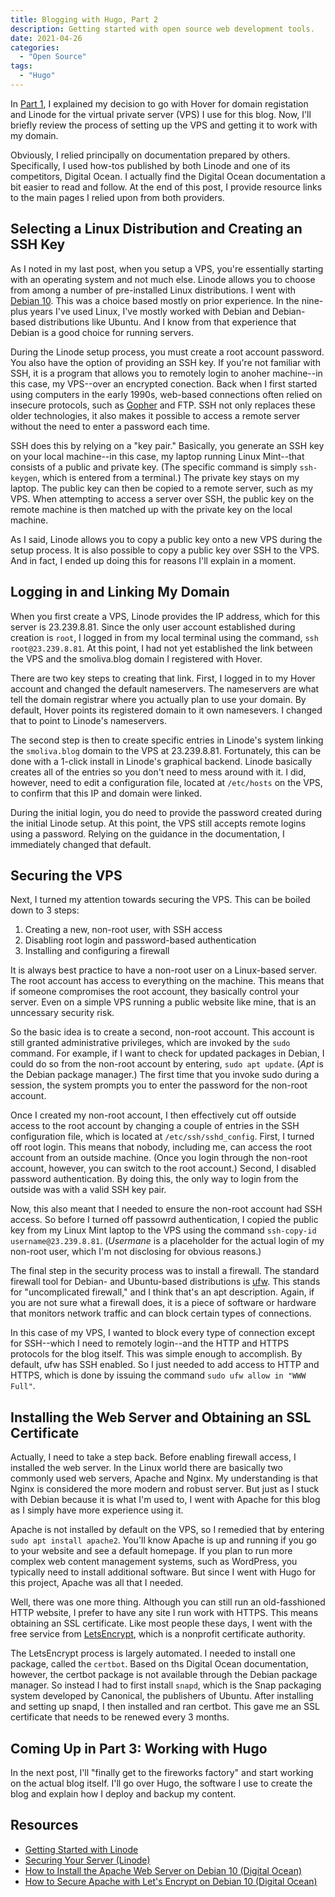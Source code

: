 ```yaml
---
title: Blogging with Hugo, Part 2
description: Getting started with open source web development tools.
date: 2021-04-26
categories:
  - "Open Source"
tags:
  - "Hugo"
---
```


In [Part 1](https://www.smoliva.blog/post/blogging-with-hugo-1/), I explained my decision to go with Hover for domain registation and Linode for the virtual private server (VPS) I use for this blog. Now, I'll briefly review the process of setting up the VPS and getting it to work with my domain.

Obviously, I relied principally on documentation prepared by others. Specifically, I used how-tos published by both Linode and one of its competitors, Digital Ocean. I actually find the Digital Ocean documentation a bit easier to read and follow. At the end of this post, I provide resource links to the main pages I relied upon from both providers.

## Selecting a Linux Distribution and Creating an SSH Key

As I noted in my last post, when you setup a VPS, you're essentially starting with an operating system and not much else. Linode allows you to choose from among a number of pre-installed Linux distributions. I went with [Debian 10](https://www.debian.org/). This was a choice based mostly on prior experience. In the nine-plus years I've used Linux, I've mostly worked with Debian and Debian-based distributions like Ubuntu. And I know from that experience that Debian is a good choice for running servers.

During the Linode setup process, you must create a root account password. You also have the option of providing an SSH key. If you're not familiar with SSH, it is a program that allows you to remotely login to anoher machine--in this case, my VPS--over an encrypted conection. Back when I first started using computers in the early 1990s, web-based connections often relied on insecure protocols, such as [Gopher](https://www.sysnettechsolutions.com/en/what-is-gopher/) and FTP. SSH not only replaces these older technologies, it also makes it possible to access a remote server without the need to enter a password each time.

SSH does this by relying on a "key pair." Basically, you generate an SSH key on your local machine--in this case, my laptop running Linux Mint--that consists of a public and private key. (The specific command is simply ``ssh-keygen``, which is entered from a terminal.) The private key stays on my laptop. The public key can then be copied to a remote server, such as my VPS. When attempting to access a server over SSH, the public key on the remote machine is then matched up with the private key on the local machine.

As I said, Linode allows you to copy a public key onto a new VPS during the setup process. It is also possible to copy a public key over SSH to the VPS. And in fact, I ended up doing this for reasons I'll explain in a moment.

## Logging in and Linking My Domain

When you first create a VPS, Linode provides the IP address, which for this server is 23.239.8.81. Since the only user account established during creation is ``root``, I logged in from my local terminal using the command, ``ssh root@23.239.8.81``. At this point, I had not yet established the link between the VPS and the smoliva.blog domain I registered with Hover. 

There are two key steps to creating that link. First, I logged in to my Hover account and changed the default nameservers. The nameservers are what tell the domain registrar where you actually plan to use your domain. By default, Hover points its registered domain to it own namesevers. I changed that to point to Linode's nameservers.

The second step is then to create specific entries in Linode's system linking the ``smoliva.blog`` domain to the VPS at 23.239.8.81. Fortunately, this can be done with a 1-click install in Linode's graphical backend. Linode basically creates all of the entries so you don't need to mess around with it. I did, however, need to edit a configuration file, located at ``/etc/hosts`` on the VPS, to confirm that this IP and domain were linked.

During the initial login, you do need to provide the password created during the initial Linode setup. At this point, the VPS still accepts remote logins using a password. Relying on the guidance in the documentation, I immediately changed that default. 

## Securing the VPS

Next, I turned my attention towards securing the VPS. This can be boiled down to 3 steps:

1. Creating a new, non-root user, with SSH access
2. Disabling root login and password-based authentication 
3. Installing and configuring a firewall

It is always best practice to have a non-root user on a Linux-based server. The root account has access to everything on the machine. This means that if someone compromises the root account, they basically control your server. Even on a simple VPS running a public website like mine, that is an unncessary security risk.

So the basic idea is to create a second, non-root account. This account is still granted administrative privileges, which are invoked by the ``sudo`` command. For example, if I want to check for updated packages in Debian, I could do so from the non-root account by entering, ``sudo apt update``. (*Apt* is the Debian package manager.) The first time that you invoke sudo during a session, the system prompts you to enter the password for the non-root account. 

Once I created my non-root account, I then effectively cut off outside access to the root account by changing a couple of entries in the SSH configuration file, which is located at ``/etc/ssh/sshd_config``. First, I turned off root login. This means that nobody, including me, can access the root account from an outside machine. (Once you login through the non-root account, however, you can switch to the root account.) Second, I disabled password authentication. By doing this, the only way to login from the outside was with a valid SSH key pair.

Now, this also meant that I needed to ensure the non-root account had SSH access. So before I turned off passowrd authentication, I copied the public key from my Linux Mint laptop to the VPS using the command ``ssh-copy-id username@23.239.8.81``. (*Usermane* is a placeholder for the actual login of my non-root user, which I'm not disclosing for obvious reasons.)

The final step in the security process was to install a firewall. The standard firewall tool for Debian- and Ubuntu-based distributions is [ufw](https://help.ubuntu.com/community/UFW). This stands for "uncomplicated firewall," and I think that's an apt description. Again, if you are not sure what a firewall does, it is a piece of software or hardware that monitors network traffic and can block certain types of connections. 

In this case of my VPS, I wanted to block every type of connection except for SSH--which I need to remotely login--and the HTTP and HTTPS protocols for the blog itself. This was simple enough to accomplish. By default, ufw has SSH enabled. So I just needed to add access to HTTP and HTTPS, which is done by issuing the command ``sudo ufw allow in "WWW Full"``. 

## Installing the Web Server and Obtaining an SSL Certificate

Actually, I need to take a step back. Before enabling firewall access, I installed the web server. In the Linux world there are basically two commonly used web servers, Apache and Nginx. My understanding is that Nginx is considered the more modern and robust server. But just as I stuck with Debian because it is what I'm used to, I went with Apache for this blog as I simply have more experience using it.

Apache is not installed by default on the VPS, so I remedied that by entering ``sudo apt install apache2``. You'll know Apache is up and running if you go to your website and see a default homepage. If you plan to run more complex web content management systems, such as WordPress, you typically need to install additional software. But since I went with Hugo for this project, Apache was all that I needed. 

Well, there was one more thing. Although you can still run an old-fasshioned HTTP website, I prefer to have any site I run work with HTTPS. This means obtaining an SSL certificate. Like most people these days, I went with the free service from [LetsEncrypt](https://letsencrypt.org/), which is a nonprofit certificate authority. 

The LetsEncrypt process is largely automated. I needed to install one package, called the ``certbot``. Based on ths Digital Ocean documentation, however, the certbot package is not available through the Debian package manager. So instead I had to first install ``snapd``, which is the Snap packaging system developed by Canonical, the publishers of Ubuntu. After installing and setting up snapd, I then installed and ran certbot. This gave me an SSL certificate that needs to be renewed every 3 months.

## Coming Up in Part 3: Working with Hugo

In the next post, I'll "finally get to the fireworks factory" and start working on the actual blog itself. I'll go over Hugo, the software I use to create the blog and explain how I deploy and backup my content.

## Resources

+ [Getting Started with Linode](https://www.linode.com/docs/guides/getting-started/)
+ [Securing Your Server (Linode)](https://www.linode.com/docs/guides/securing-your-server/)
+ [How to Install the Apache Web Server on Debian 10 (Digital Ocean)](https://www.digitalocean.com/community/tutorials/how-to-install-the-apache-web-server-on-debian-10)
+ [How to Secure Apache with Let's Encrypt on Debian 10 (Digital Ocean)](https://www.digitalocean.com/community/tutorials/how-to-secure-apache-with-let-s-encrypt-on-debian-10)
